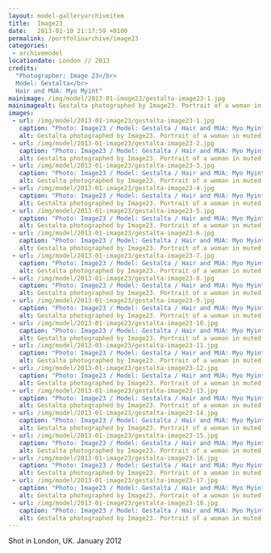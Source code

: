 ```yaml
---
layout: model-galleryarchiveitem
title:  Image23
date:   2013-01-10 21:17:59 +0100
permalink: /portfolioarchive/image23
categories:
 - archivemodel
locationdate: London // 2013
credits:
  "Photographer: Image 23</br>
  Model: Gestalta</br>
  Hair and MUA: Myo Myint"
mainimage: /img/model/2013-01-image23/gestalta-image23-1.jpg
mainimagealt: Gestalta photographed by Image23. Portrait of a woman in muted and misty colours
images:
 - url: /img/model/2013-01-image23/gestalta-image23-1.jpg
   caption: "Photo: Image23 / Model: Gestalta / Hair and MUA: Myo Myint / London, January 2013"
   alt: Gestalta photographed by Image23. Portrait of a woman in muted and misty colours
 - url: /img/model/2013-01-image23/gestalta-image23-2.jpg
   caption: "Photo: Image23 / Model: Gestalta / Hair and MUA: Myo Myint / London, January 2013"
   alt: Gestalta photographed by Image23. Portrait of a woman in muted and misty colours
 - url: /img/model/2013-01-image23/gestalta-image23-3.jpg
   caption: "Photo: Image23 / Model: Gestalta / Hair and MUA: Myo Myint / London, January 2013"
   alt: Gestalta photographed by Image23. Portrait of a woman in muted and misty colours
 - url: /img/model/2013-01-image23/gestalta-image23-4.jpg
   caption: "Photo: Image23 / Model: Gestalta / Hair and MUA: Myo Myint / London, January 2013"
   alt: Gestalta photographed by Image23. Portrait of a woman in muted and misty colours
 - url: /img/model/2013-01-image23/gestalta-image23-5.jpg
   caption: "Photo: Image23 / Model: Gestalta / Hair and MUA: Myo Myint / London, January 2013"
   alt: Gestalta photographed by Image23. Portrait of a woman in muted and misty colours
 - url: /img/model/2013-01-image23/gestalta-image23-6.jpg
   caption: "Photo: Image23 / Model: Gestalta / Hair and MUA: Myo Myint / London, January 2013"
   alt: Gestalta photographed by Image23. Portrait of a woman in muted and misty colours
 - url: /img/model/2013-01-image23/gestalta-image23-7.jpg
   caption: "Photo: Image23 / Model: Gestalta / Hair and MUA: Myo Myint / London, January 2013"
   alt: Gestalta photographed by Image23. Portrait of a woman in muted and misty colours
 - url: /img/model/2013-01-image23/gestalta-image23-8.jpg
   caption: "Photo: Image23 / Model: Gestalta / Hair and MUA: Myo Myint / London, January 2013"
   alt: Gestalta photographed by Image23. Portrait of a woman in muted and misty colours
 - url: /img/model/2013-01-image23/gestalta-image23-9.jpg
   caption: "Photo: Image23 / Model: Gestalta / Hair and MUA: Myo Myint / London, January 2013"
   alt: Gestalta photographed by Image23. Portrait of a woman in muted and misty colours
 - url: /img/model/2013-01-image23/gestalta-image23-10.jpg
   caption: "Photo: Image23 / Model: Gestalta / Hair and MUA: Myo Myint / London, January 2013"
   alt: Gestalta photographed by Image23. Portrait of a woman in muted and misty colours
 - url: /img/model/2013-01-image23/gestalta-image23-11.jpg
   caption: "Photo: Image23 / Model: Gestalta / Hair and MUA: Myo Myint / London, January 2013"
   alt: Gestalta photographed by Image23. Portrait of a woman in muted and misty colours
 - url: /img/model/2013-01-image23/gestalta-image23-12.jpg
   caption: "Photo: Image23 / Model: Gestalta / Hair and MUA: Myo Myint / London, January 2013"
   alt: Gestalta photographed by Image23. Portrait of a woman in muted and misty colours
 - url: /img/model/2013-01-image23/gestalta-image23-13.jpg
   caption: "Photo: Image23 / Model: Gestalta / Hair and MUA: Myo Myint / London, January 2013"
   alt: Gestalta photographed by Image23. Portrait of a woman in muted and misty colours
 - url: /img/model/2013-01-image23/gestalta-image23-14.jpg
   caption: "Photo: Image23 / Model: Gestalta / Hair and MUA: Myo Myint / London, January 2013"
   alt: Gestalta photographed by Image23. Portrait of a woman in muted and misty colours
 - url: /img/model/2013-01-image23/gestalta-image23-15.jpg
   caption: "Photo: Image23 / Model: Gestalta / Hair and MUA: Myo Myint / London, January 2013"
   alt: Gestalta photographed by Image23. Portrait of a woman in muted and misty colours
 - url: /img/model/2013-01-image23/gestalta-image23-16.jpg
   caption: "Photo: Image23 / Model: Gestalta / Hair and MUA: Myo Myint / London, January 2013"
   alt: Gestalta photographed by Image23. Portrait of a woman in muted and misty colours
 - url: /img/model/2013-01-image23/gestalta-image23-17.jpg
   caption: "Photo: Image23 / Model: Gestalta / Hair and MUA: Myo Myint / London, January 2013"
   alt: Gestalta photographed by Image23. Portrait of a woman in muted and misty colours
 - url: /img/model/2013-01-image23/gestalta-image23-18.jpg
   caption: "Photo: Image23 / Model: Gestalta / Hair and MUA: Myo Myint / London, January 2013"
   alt: Gestalta photographed by Image23. Portrait of a woman in muted and misty colours
---
```

Shot in London, UK. January 2012
